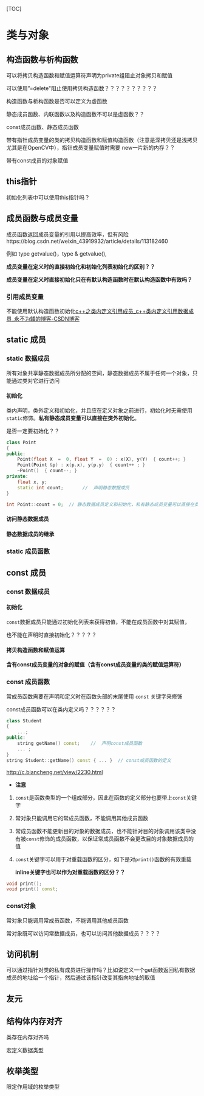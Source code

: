 [TOC]



# 类与对象

## 构造函数与析构函数

可以将拷贝构造函数和赋值运算符声明为private组阻止对象拷贝和赋值

可以使用”=delete"阻止使用拷贝构造函数？？？？？？？？？？

构造函数与析构函数是否可以定义为虚函数

静态成员函数、内联函数以及构造函数不可以是虚函数？？

const成员函数、静态成员函数

带有指针成员变量的类的拷贝构造函数和赋值构造函数（注意是深拷贝还是浅拷贝尤其是在OpenCV中），指针成员变量赋值时需要 new一片新的内存？？

带有const成员的对象赋值

## this指针

初始化列表中可以使用this指针吗？

## 成员函数与成员变量

成员函数返回成员变量的引用以提高效率，但有风险https://blog.csdn.net/weixin_43919932/article/details/113182460

例如 type getvalue()，type & getvalue(),

**成员变量在定义时的直接初始化和初始化列表初始化的区别？？**

**成员变量在定义时直接初始化只在有默认构造函数时在默认构造函数中有效吗？** 

### 引用成员变量

不能使用默认构造函数初始化[c++之类内定义引用成员_c++类内定义引用数据成员_永不为辅的博客-CSDN博客](https://blog.csdn.net/weixin_42579072/article/details/102618771)

## static 成员

### static 数据成员

所有对象共享静态数据成员所分配的空间，静态数据成员不属于任何一个对象，只能通过类对它进行访问

#### 初始化

类内声明，类外定义和初始化，并且应在定义对象之前进行，初始化时无需使用`static`修饰。**私有静态成员变量可以直接在类外初始化**。

是否一定要初始化？？

```c++
class Point
{
public:
    Point(float X  =  0, float Y  =  0) : x(X), y(Y)  { count++; }
    Point(Point &p) : x(p.x), y(p.y)  { count++ ; }
    ~Point()  { count--; }
private:
    float x, y;
    static int count;       //  声明静态数据成员
}

int Point::count = 0;  // 静态数据成员定义和初始化，私有静态成员变量可以直接在类外初始化
```

#### 访问静态数据成员

#### 静态数据成员的继承

### static 成员函数

## const 成员

### const 数据成员

#### 初始化

`const`数据成员只能通过初始化列表来获得初值，不能在成员函数中对其赋值，

也不能在声明时直接初始化？？？？？

#### 拷贝构造函数和赋值运算

**含有const成员变量的对象的赋值（含有const成员变量的类的赋值运算符）**



### const 成员函数

常成员函数需要在声明和定义时在函数头部的末尾使用 `const` 关键字来修饰

const成员函数可以在类内定义吗？？？？？？

```C++
class Student 
{  
    ...; 
public:
    string getName() const;    //  声明const成员函数
    ... ;
}
string Student::getName() const { ... }  // const成员函数的定义
```

http://c.biancheng.net/view/2230.html



- **注意**

1. `const`是函数类型的一个组成部分，因此在函数的定义部分也要带上`const`关键字

2. 常对象只能调用它的常成员函数，不能调用其他成员函数

3. 常成员函数不能更新目的对象的数据成员，也不能针对目的对象调用该类中没有被`const`修饰的成员函数，以保证常成员函数不会更改目的对象数据成员的值

4. `const`关键字可以用于对重载函数的区分，如下是对`print()`函数的有效重载

   **inline关键字也可以作为对重载函数的区分？？**

```c++
void print();
void print() const;
```

### const对象

常对象只能调用常成员函数，不能调用其他成员函数

常对象既可以访问常数据成员，也可以访问其他数据成员？？？？

## 访问机制

可以通过指针对类的私有成员进行操作吗？比如说定义一个get函数返回私有数据成员的地址给一个指针，然后通过该指针改变其指向地址的取值

## 友元

## 结构体内存对齐

类存在内存对齐吗

宏定义数据类型

## 枚举类型

限定作用域的枚举类型




